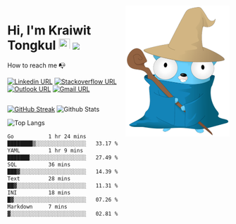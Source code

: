 <img align="right" width="235" src="https://github.com/arsmn/arsmn/blob/main/magician_gopher.png">

# Hi, I'm Kraiwit Tongkul <img src="https://media.giphy.com/media/hvRJCLFzcasrR4ia7z/giphy.gif" width="25px" height="25px"> ![](https://komarev.com/ghpvc/?username=parlarlax&label=PROFILE+VIEWS)

How to reach me :mailbox_with_no_mail:

[![Linkedin URL](https://img.shields.io/badge/LinkedIn-0077B5?style=for-the-badge&logo=linkedin&logoColor=white)](https://www.linkedin.com/in/kraiwit-tongkul-545b0b64/)
[![Stackoverflow URL](https://img.shields.io/badge/Stackoverflow-ef8236?style=for-the-badge&logo=stackoverflow&logoColor=white)](https://stackoverflow.com/users/15555894/lax-tongkul)
[![Outlook URL](https://img.shields.io/badge/Outlook-0078D4?style=for-the-badge&logo=microsoft-outlook&logoColor=white)](mailto:lax.ltk@outlook.com)
[![Gmail URL](https://img.shields.io/badge/Gmail-D14836?style=for-the-badge&logo=gmail&logoColor=white)](mailto:lax.ltk@gmail.com)




##
[![GitHub Streak](https://github-readme-streak-stats.herokuapp.com?user=parlarlax&theme=dark)](https://git.io/streak-stats)
![Github Stats](https://github-readme-stats.vercel.app/api?username=parlarlax&show_icons=true&theme=github_dark&include_all_commits=true&custom_title=GitHub%20Stats)

![Top Langs](https://github-readme-stats.vercel.app/api/top-langs/?username=parlarlax&hide=css,html&theme=github_dark&layout=compact)

<!--START_SECTION:waka-->

```text
Go           1 hr 24 mins    ████████▒░░░░░░░░░░░░░░░░   33.17 %
YAML         1 hr 9 mins     ███████░░░░░░░░░░░░░░░░░░   27.49 %
SQL          36 mins         ███▓░░░░░░░░░░░░░░░░░░░░░   14.39 %
Text         28 mins         ██▓░░░░░░░░░░░░░░░░░░░░░░   11.31 %
INI          18 mins         █▓░░░░░░░░░░░░░░░░░░░░░░░   07.26 %
Markdown     7 mins          ▓░░░░░░░░░░░░░░░░░░░░░░░░   02.81 %
```

<!--END_SECTION:waka-->
